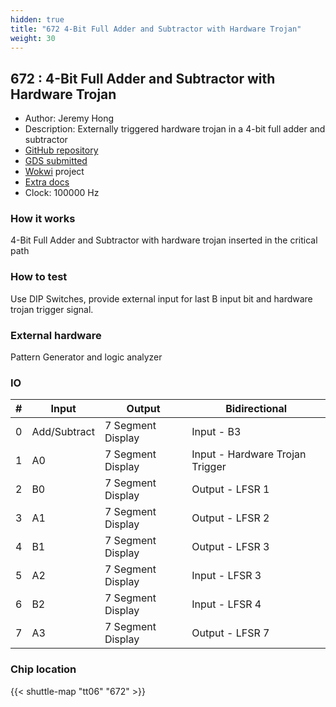 ```yaml
---
hidden: true
title: "672 4-Bit Full Adder and Subtractor with Hardware Trojan"
weight: 30
---
```


## 672 : 4-Bit Full Adder and Subtractor with Hardware Trojan

* Author: Jeremy Hong
* Description: Externally triggered hardware trojan in a 4-bit full adder and subtractor
* [GitHub repository](https://github.com/hongselectronics/FA_SUB_HWT)
* [GDS submitted](https://github.com/hongselectronics/FA_SUB_HWT/actions/runs/8755641343)
* [Wokwi](https://wokwi.com/projects/395567106413190145) project
* [Extra docs]()
* Clock: 100000 Hz

<!---

This file is used to generate your project datasheet. Please fill in the information below and delete any unused
sections.

You can also include images in this folder and reference them in the markdown. Each image must be less than
512 kb in size, and the combined size of all images must be less than 1 MB.
-->


### How it works

4-Bit Full Adder and Subtractor with hardware trojan inserted in the critical path

### How to test

Use DIP Switches, provide external input for last B input bit and hardware trojan trigger signal.

### External hardware

Pattern Generator and logic analyzer


### IO

| #             | Input    | Output   | Bidirectional   |
| ------------- | -------- | -------- | --------------- |
| 0 | Add/Subtract  | 7 Segment Display  | Input - B3        |
| 1 | A0  | 7 Segment Display  | Input - Hardware Trojan Trigger        |
| 2 | B0  | 7 Segment Display  | Output - LFSR 1        |
| 3 | A1  | 7 Segment Display  | Output - LFSR 2        |
| 4 | B1  | 7 Segment Display  | Output - LFSR 3        |
| 5 | A2  | 7 Segment Display  | Input - LFSR 3        |
| 6 | B2  | 7 Segment Display  | Input - LFSR 4        |
| 7 | A3  | 7 Segment Display  | Output - LFSR 7        |


### Chip location

{{< shuttle-map "tt06" "672" >}}
